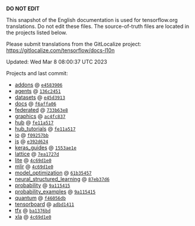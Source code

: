 __DO NOT EDIT__

This snapshot of the English documentation is used for tensorflow.org
translations. Do not edit these files. The source-of-truth files are located in
the projects listed below.

Please submit translations from the GitLocalize project: https://gitlocalize.com/tensorflow/docs-l10n

Updated: Wed Mar  8 08:00:37 UTC 2023

Projects and last commit:

- [addons](https://github.com/tensorflow/addons/tree/master/docs) @ <a href='https://github.com/tensorflow/addons/commit/e458390678274b96ba56d43fbf6d1570a2f8afd1'><code>e4583906</code></a>
- [agents](https://github.com/tensorflow/agents/tree/master/docs) @ <a href='https://github.com/tensorflow/agents/commit/136c2451474dff2a8bc23f24fe719fde6c5e0416'><code>136c2451</code></a>
- [datasets](https://github.com/tensorflow/datasets/tree/master/docs) @ <a href='https://github.com/tensorflow/datasets/commit/e45d391336eb287388d69a8886ac0b760338b28e'><code>e45d3913</code></a>
- [docs](https://github.com/tensorflow/docs/tree/master/site/en) @ <a href='https://github.com/tensorflow/docs/commit/f6affa0619f0d9f8bfaddc183a3964f63a5c03fe'><code>f6affa06</code></a>
- [federated](https://github.com/tensorflow/federated/tree/main/docs) @ <a href='https://github.com/tensorflow/federated/commit/733b63e801f450dca9db593f295d0c773c9ff96f'><code>733b63e8</code></a>
- [graphics](https://github.com/tensorflow/graphics/tree/master/tensorflow_graphics/g3doc) @ <a href='https://github.com/tensorflow/graphics/commit/ac4fc8377c4ed78d10695c1a2b4cd68f8fdd5430'><code>ac4fc837</code></a>
- [hub](https://github.com/tensorflow/hub/tree/master/docs) @ <a href='https://github.com/tensorflow/hub/commit/fe11a517ce11eb3f35dc35c1909bc3bfdebbc5f6'><code>fe11a517</code></a>
- [hub_tutorials](https://github.com/tensorflow/hub/tree/master/examples/colab) @ <a href='https://github.com/tensorflow/hub/commit/fe11a517ce11eb3f35dc35c1909bc3bfdebbc5f6'><code>fe11a517</code></a>
- [io](https://github.com/tensorflow/io/tree/master/docs) @ <a href='https://github.com/tensorflow/io/commit/f09257bbde4108fe37b1d56248e240e2046220f4'><code>f09257bb</code></a>
- [js](https://github.com/tensorflow/tfjs-website/tree/master/docs) @ <a href='https://github.com/tensorflow/tfjs-website/commit/e392d6249a8fa514fd2036c99133c6e5c8e4893f'><code>e392d624</code></a>
- [keras_guides](https://github.com/tensorflow/docs/tree/snapshot-keras/site/en/guide/keras) @ <a href='https://github.com/tensorflow/docs/commit/1553ae1e4a149be71703e2ee60173b3d1e0e8c00'><code>1553ae1e</code></a>
- [lattice](https://github.com/tensorflow/lattice/tree/master/docs) @ <a href='https://github.com/tensorflow/lattice/commit/7ea1727de1e0309eb324296bc445e0bf5c5c6d74'><code>7ea1727d</code></a>
- [lite](https://github.com/tensorflow/tensorflow/tree/master/tensorflow/lite/g3doc) @ <a href='https://github.com/tensorflow/tensorflow/commit/4c69d1e08dfb53e8dde2a96458f536f576b00556'><code>4c69d1e0</code></a>
- [mlir](https://github.com/tensorflow/tensorflow/tree/master/tensorflow/compiler/mlir/g3doc) @ <a href='https://github.com/tensorflow/tensorflow/commit/4c69d1e08dfb53e8dde2a96458f536f576b00556'><code>4c69d1e0</code></a>
- [model_optimization](https://github.com/tensorflow/model-optimization/tree/master/tensorflow_model_optimization/g3doc) @ <a href='https://github.com/tensorflow/model-optimization/commit/61b35457d32e1517c433934962f5bf75d10a9601'><code>61b35457</code></a>
- [neural_structured_learning](https://github.com/tensorflow/neural-structured-learning/tree/master/g3doc) @ <a href='https://github.com/tensorflow/neural-structured-learning/commit/87eb37d6fffe8e13becab6c27e87ecbc3c1ebb06'><code>87eb37d6</code></a>
- [probability](https://github.com/tensorflow/probability/tree/main/tensorflow_probability/g3doc) @ <a href='https://github.com/tensorflow/probability/commit/9a11541598a2fc08c3fd3c08e92cdda5514c72cc'><code>9a115415</code></a>
- [probability_examples](https://github.com/tensorflow/probability/tree/main/tensorflow_probability/examples/jupyter_notebooks) @ <a href='https://github.com/tensorflow/probability/commit/9a11541598a2fc08c3fd3c08e92cdda5514c72cc'><code>9a115415</code></a>
- [quantum](https://github.com/tensorflow/quantum/tree/master/docs) @ <a href='https://github.com/tensorflow/quantum/commit/f46056db49619faa17b417eca899f588fffe4631'><code>f46056db</code></a>
- [tensorboard](https://github.com/tensorflow/tensorboard/tree/master/docs) @ <a href='https://github.com/tensorflow/tensorboard/commit/adbd14116eac05803e69b4bf9af0cadb43292df9'><code>adbd1411</code></a>
- [tfx](https://github.com/tensorflow/tfx/tree/master/docs) @ <a href='https://github.com/tensorflow/tfx/commit/ba1376bd596b1db2c0ecf624c5284ebea2618db4'><code>ba1376bd</code></a>
- [xla](https://github.com/tensorflow/tensorflow/tree/master/tensorflow/compiler/xla/g3doc) @ <a href='https://github.com/tensorflow/tensorflow/commit/4c69d1e08dfb53e8dde2a96458f536f576b00556'><code>4c69d1e0</code></a>

